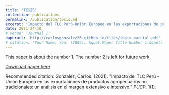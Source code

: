 ```yaml
---
title: "TESIS"
collection: publications
permalink: /publication/tesis.md
excerpt: 'Impacto del TLC Perú-Unión Europea en las exportaciones de productos agropecuarios.'
date: 2021-24-10
# venue: 'Journal 1'
paperurl: 'http://carlosgonzalez26.github.io/files/tesis_parcial.pdf'
# citation: 'Your Name, You. (2009). &quot;Paper Title Number 1.&quot; <i>Journal 1</i>. 1(1).'
---
```

This paper is about the number 1. The number 2 is left for future work.


[Download paper here](http://carlosgonzalez26.github.io/files/tesis_parcial.pdf)

Recommended citation: Gonzalez, Carlos. (2021). "Impacto del TLC Perú - Unión Europea en las exportaciones de productos agropecuarios no tradicionales: un análisis en el margen extensivo e intensivo." <i>PUCP</i>. 1(1).